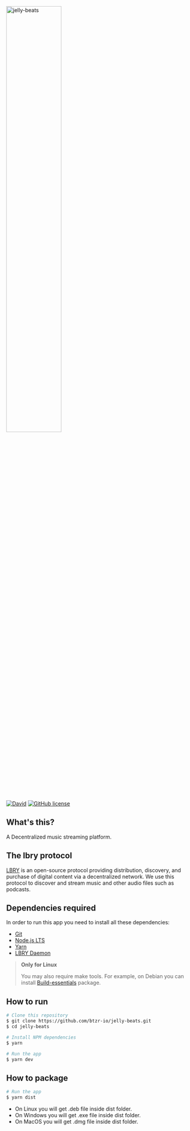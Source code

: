 <img src="https://user-images.githubusercontent.com/39308480/43605302-e794780c-9665-11e8-9e25-7abefc7a3092.png" alt="jelly-beats" width="54%">

[![David](https://img.shields.io/david/btzr-io/jelly-beats.svg?style=flat-square)](https://david-dm.org/btzr-io/jelly-beats)
[![GitHub license](https://img.shields.io/github/license/btzr-io/jelly-beats.svg?style=flat-square)](https://github.com/btzr-io/electron-preact-app/blob/master/LICENSE)

## What's this?

A Decentralized music streaming platform.

## The lbry protocol

[LBRY](https://github.com/lbryio/lbry) is an open-source protocol providing distribution, discovery, and purchase of digital content via a decentralized network. We use this protocol to discover and stream music and other audio files such as podcasts.

## Dependencies required

In order to run this app you need to install all these dependencies:

- [Git](https://git-scm.com/)
- [Node.js LTS](https://nodejs.org/)
- [Yarn](https://yarnpkg.com/)
- [LBRY Daemon](https://lbry.io/quickstart/install)

> **Only for Linux**
>
> You may also require make tools. For example, on Debian you can install [Build-essentials](https://packages.debian.org/stretch/build-essential) package.

## How to run

```sh
# Clone this repository
$ git clone https://github.com/btzr-io/jelly-beats.git
$ cd jelly-beats

# Install NPM dependencies
$ yarn

# Run the app
$ yarn dev
```

## How to package

```sh
# Run the app
$ yarn dist
```

- On Linux you will get .deb file inside dist folder.
- On Windows you will get .exe file inside dist folder.
- On MacOS you will get .dmg file inside dist folder.
